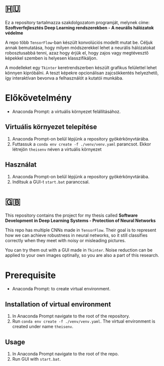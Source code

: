 # :hungary:
Ez a repository tartalmazza szakdolgozatom programját, melynek címe: **Szoftverfejlesztés Deep Learning rendszerekben - A neurális hálózatok védelme**

A repo több `TensorFlow`-ban készült konvolúciós modellt mutat be. Céljuk annak bemutatása, hogy milyen módszerekkel lehet a neurális hálózatokat robosztusabbá tenni, azaz hogy érjük el, hogy zajos vagy megtévesztő képekkel szemben is helyesen klasszifikáljon.

A modelleket egy `Tkinter` keretrendszerben készült grafikus felülettel lehet könnyen kipróbálni. A teszt képekre opcionálisan zajcsökkentés helyezhető, így interaktívan bevonva a felhasználót a kutatói munkába. 

# Előkövetelmény
- Anaconda Prompt: a virtuális környezet felállításához.

## Virtuális környezet telepítése
1. Anaconda Prompt-on belül lépjünk a repository gyökérkönyvtárába.
2. Futtassuk a `conda env create -f ./venv/venv.yaml` parancsot. Ekkor létrejön `theisenv` néven a virtuális környezet

## Használat
1. Anaconda Prompt-on belül lépjünk a repository gyökérkönyvtárába.
2. Indítsuk a GUI-t `start.bat` paranccsal.

# :uk:
This repository contains the project for my thesis called **Software Development in Deep Learning Systems - Protection of Neural Networks**

This repo has multiple CNNs made in `TensorFlow`. Their goal is to represent how we can achieve robustness in neural networks, so it still classifies correctly when they meet with noisy or misleading pictures.

You can try them out with a GUI made in `Tkinter`. Noise reduction can be applied to your own images optinally, so you are also a part of this research.

# Prerequisite
- Anaconda Prompt: to create virtual environment.

## Installation of virtual environment
1. In Anaconda Prompt navigate to the root of the repository.
2. Run `conda env create -f ./venv/venv.yaml`. The virtual environment is created under name `theisenv`.

## Usage
1. In Anaconda Prompt navigate to the root of the repo.
2. Run GUI with `start.bat`.
